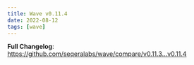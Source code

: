 ```yaml
---
title: Wave v0.11.4
date: 2022-08-12
tags: [wave]
---
```


**Full Changelog**: https://github.com/seqeralabs/wave/compare/v0.11.3...v0.11.4
